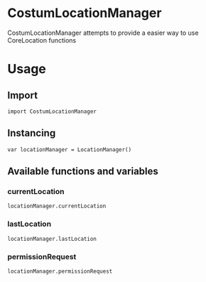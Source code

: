 # CostumLocationManager

CostumLocationManager attempts to provide a easier way to use CoreLocation functions

# Usage

## Import
```
import CostumLocationManager
```
## Instancing
```
var locationManager = LocationManager()
```
## Available functions and variables
### currentLocation
```
locationManager.currentLocation
```
### lastLocation
```
locationManager.lastLocation
```
### permissionRequest
```
locationManager.permissionRequest
```
